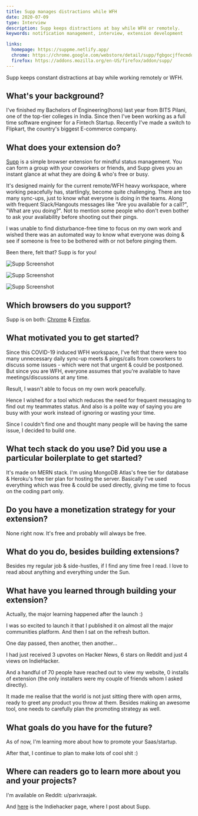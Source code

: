 ```yaml
---
title: Supp manages distractions while WFH
date: 2020-07-09
type: Interview
description: Supp keeps distractions at bay while WFH or remotely.
keywords: notification management, interview, extension development

links:
  homepage: https://suppme.netlify.app/
  chrome: https://chrome.google.com/webstore/detail/supp/fgbgocjffecmdoafgkachonmggoannjb
  firefox: https://addons.mozilla.org/en-US/firefox/addon/supp/
---
```


Supp keeps constant distractions at bay while working remotely or WFH.

<!--more-->


What's your background?
-----------------------

I've finished my Bachelors of Engineering(hons) last year from BITS Pilani, one of the top-tier colleges in India. Since then I've been working as a full time software engineer for a Fintech Startup. Recently I've made a switch to Flipkart, the country's biggest E-commerce company.


What does your extension do?
----------------------------

[Supp](https://suppme.netlify.app/) is a simple browser extension for mindful status management. You can form a group with your coworkers or friends, and Supp gives you an instant glance at what they are doing & who's free or busy.

It's designed mainly for the current remote/WFH heavy workspace, where working peacefully has, startlingly, become quite challenging. There are too many sync-ups, just to know what everyone is doing in the teams. Along with frequent Slack/Hangouts messages like "Are you available for a call?", "What are you doing?". Not to mention some people who don't even bother to ask your availability before shooting out their pings.

I was unable to find disturbance-free time to focus on my own work and wished there was an automated way to know what everyone was doing & see if someone is free to be bothered with or not before pinging them.

Been there, felt that? Supp is for you!

![Supp Screenshot](/images/Supp/image1.png)

![Supp Screenshot](/images/Supp/image2.png)

![Supp Screenshot](/images/Supp/image3.png)


Which browsers do you support?
------------------------------

Supp is on both: [Chrome](https://chrome.google.com/webstore/detail/supp/fgbgocjffecmdoafgkachonmggoannjb) & [Firefox](https://addons.mozilla.org/en-US/firefox/addon/supp/).


What motivated you to get started?
----------------------------------

Since this COVID-19 induced WFH workspace, I've felt that there were too many unnecessary daily sync-up meets & pings/calls from coworkers to discuss some issues - which were not that urgent & could be postponed. But since you are WFH, everyone assumes that you're available to have meetings/discussions at any time.

Result, I wasn't able to focus on my own work peacefully.

Hence I wished for a tool which reduces the need for frequent messaging to find out my teammates status. And also is a polite way of saying you are busy with your work instead of ignoring or wasting your time.

Since I couldn't find one and thought many people will be having the same issue, I decided to build one.


What tech stack do you use? Did you use a particular boilerplate to get started?
--------------------------------------------------------------------------------

It's made on MERN stack. I'm using MongoDB Atlas's free tier for database & Heroku's free tier plan for hosting the server. Basically I've used everything which was free & could be used directly, giving me time to focus on the coding part only.


Do you have a monetization strategy for your extension?
-------------------------------------------------------

None right now. It's free and probably will always be free.


What do you do, besides building extensions?
--------------------------------------------

Besides my regular job & side-hustles, if I find any time free I read. I love to read about anything and everything under the Sun.


What have you learned through building your extension?
------------------------------------------------------

Actually, the major learning happened after the launch :)

I was so excited to launch it that I published it on almost all the major communities platform. And then I sat on the refresh button.

One day passed, then another, then another...

I had just received 3 upvotes on Hacker News, 6 stars on Reddit and just 4 views on IndieHacker.

And a handful of 70 people have reached out to view my website, 0 installs of extension (the only installers were my couple of friends whom I asked directly).

It made me realise that the world is not just sitting there with open arms, ready to greet any product you throw at them. Besides making an awesome tool, one needs to carefully plan the promoting strategy as well.


What goals do you have for the future?
--------------------------------------

As of now, I'm learning more about how to promote your Saas/startup.

After that, I continue to plan to make lots of cool shit :)


Where can readers go to learn more about you and your projects?
---------------------------------------------------------------

I'm available on Reddit: u/parivraajak.

And [here](https://www.indiehackers.com/product/supp) is the Indiehacker page, where I post about Supp.
